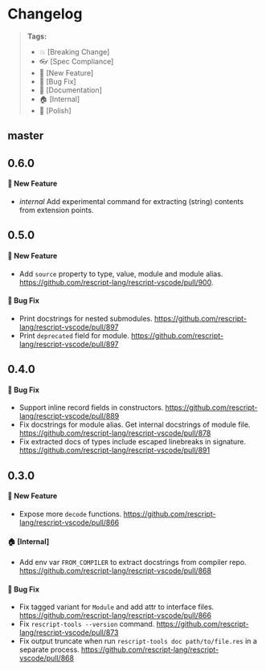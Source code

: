 # Changelog

> **Tags:**
>
> - :boom: [Breaking Change]
> - :eyeglasses: [Spec Compliance]
> - :rocket: [New Feature]
> - :bug: [Bug Fix]
> - :memo: [Documentation]
> - :house: [Internal]
> - :nail_care: [Polish]

## master

## 0.6.0

#### :rocket: New Feature

- _internal_ Add experimental command for extracting (string) contents from extension points.

## 0.5.0

#### :rocket: New Feature

- Add `source` property to type, value, module and module alias. https://github.com/rescript-lang/rescript-vscode/pull/900.

#### :bug: Bug Fix

- Print docstrings for nested submodules. https://github.com/rescript-lang/rescript-vscode/pull/897
- Print `deprecated` field for module. https://github.com/rescript-lang/rescript-vscode/pull/897

## 0.4.0

#### :bug: Bug Fix

- Support inline record fields in constructors. https://github.com/rescript-lang/rescript-vscode/pull/889
- Fix docstrings for module alias. Get internal docstrings of module file. https://github.com/rescript-lang/rescript-vscode/pull/878
- Fix extracted docs of types include escaped linebreaks in signature. https://github.com/rescript-lang/rescript-vscode/pull/891

## 0.3.0

#### :rocket: New Feature

- Expose more `decode` functions. https://github.com/rescript-lang/rescript-vscode/pull/866

#### :house: [Internal]

- Add env var `FROM_COMPILER` to extract docstrings from compiler repo. https://github.com/rescript-lang/rescript-vscode/pull/868

#### :bug: Bug Fix

- Fix tagged variant for `Module` and add attr to interface files. https://github.com/rescript-lang/rescript-vscode/pull/866
- Fix `rescript-tools --version` command. https://github.com/rescript-lang/rescript-vscode/pull/873
- Fix output truncate when run `rescript-tools doc path/to/file.res` in a separate process. https://github.com/rescript-lang/rescript-vscode/pull/868
